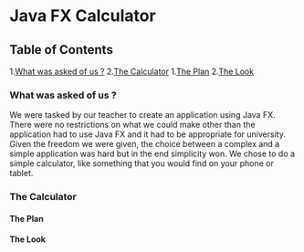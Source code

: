 # Java FX Calculator

## Table of Contents
1.[What was asked of us ?](#Intro)
2.[The Calculator](#Product)
  1.[The Plan](#Plan)
  2.[The Look](#Look)
  

### What was asked of us ? <a name="Intro"></a>
We were tasked by our teacher to create an application using Java FX. There were no restrictions on what we could make other than the application had to use Java FX and it had to be appropriate for university. Given the freedom we were given, the choice between a complex and a simple application was hard but in the end simplicity won. We chose to do a simple calculator, like something that you would find on your phone or tablet.

### The Calculator <a name="Product"></a>

#### The Plan <a name="Plan"></a>

#### The Look <a name="Look"></a>
